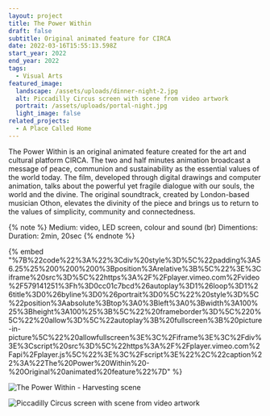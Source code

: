 ```yaml
---
layout: project
title: The Power Within
draft: false
subtitle: Original animated feature for CIRCA
date: 2022-03-16T15:55:13.598Z
start_year: 2022
end_year: 2022
tags:
  - Visual Arts
featured_image:
  landscape: /assets/uploads/dinner-night-2.jpg
  alt: Piccadilly Circus screen with scene from video artwork
  portrait: /assets/uploads/portal-night.jpg
  light_image: false
related_projects:
  - A Place Called Home
---
```

The Power Within is an original animated feature created for the art and cultural platform CIRCA. The two and half minutes animation broadcast a message of peace, communion and sustainability as the essential values of the world today. The film, developed through digital drawings and computer animation, talks about the powerful yet fragile dialogue with our souls, the world and the divine. The original soundtrack, created by London-based musician Othon, elevates the divinity of the piece and brings us to return to the values of simplicity, community and connectedness.

{% note %}
Medium: video, LED screen, colour and sound (br)
Dimentions: Duration: 2min, 20sec
{% endnote %}

{% embed "%7B%22code%22%3A%22%3Cdiv%20style%3D%5C%22padding%3A56.25%25%200%200%200%3Bposition%3Arelative%3B%5C%22%3E%3Ciframe%20src%3D%5C%22https%3A%2F%2Fplayer.vimeo.com%2Fvideo%2F579141251%3Fh%3D0cc01c7bcd%26autoplay%3D1%26loop%3D1%26title%3D0%26byline%3D0%26portrait%3D0%5C%22%20style%3D%5C%22position%3Aabsolute%3Btop%3A0%3Bleft%3A0%3Bwidth%3A100%25%3Bheight%3A100%25%3B%5C%22%20frameborder%3D%5C%220%5C%22%20allow%3D%5C%22autoplay%3B%20fullscreen%3B%20picture-in-picture%5C%22%20allowfullscreen%3E%3C%2Fiframe%3E%3C%2Fdiv%3E%3Cscript%20src%3D%5C%22https%3A%2F%2Fplayer.vimeo.com%2Fapi%2Fplayer.js%5C%22%3E%3C%2Fscript%3E%22%2C%22caption%22%3A%22The%20Power%20Within%20-%20Original%20animated%20feature%22%7D" %}

![The Power Within - Harvesting scene](/assets/uploads/dscf0043.jpg "Piccadilly Circus screen with scene from video artwork")

![Piccadilly Circus screen with scene from video artwork](/assets/uploads/portal-night.jpg "The Power Within - Portal scene")